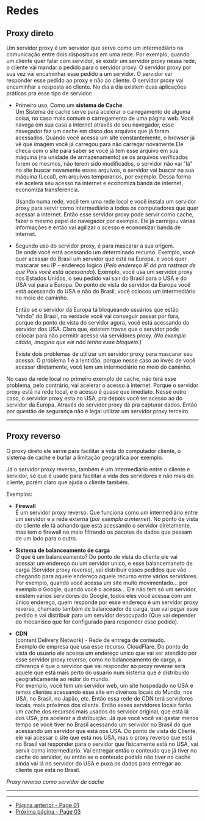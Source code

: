 # Redes 

## Proxy direto

Um servidor proxy é um servidor que serve como um intermediário na comunicação entre dois dispositivos em uma rede. Por exemplo, quando um cliente quer falar com servidor, se existir um servidor proxy nessa rede, o cliente vai mandar o pedido para o servidor proxy. O servidor proxy por sua vez vai encaminhar esse pedido a um servidor. O servidor vai responder esse pedido ao proxy e não ao cliente. O servidor proxy vai encaminhar a resposta ao cliente. No dia a dia existem duas aplicações práticas pra esse tipo de servidor: 

* Primeiro uso, Como um **sistema de Cache**.  
Um Sistema de cache serve para acelerar o carregamento de alguma coisa, no caso mais comum o carregamento de uma página web. Você navega em sua casa a internet através do seu navegador, esse navegador faz um cache em disco dos arquivos que já foram acessados. Quando você acessa um site constantemente, o browser já vê que imagem você já carregou para não carregar novamente.Ele checa com o site para saber se você já tem esse arquivo em sua máquina (na unidade de armazenamento) se os arquivos verificados forem os mesmos, não terem sido modificados, o servidor não vai "lá" no site buscar novamente esses arquivos, o servidor vai buscar na sua máquina (Local), em arquivos temporarios, por exemplo. Dessa forma ele acelera seu acesso na internet e economiza banda de internet, economiza transferencia.  
  
  Usando numa rede, você tem uma rede local e você instala um servidor proxy para servir como intermediário a todos os computadores que quer acessar a internet. Então esse servidor proxy pode servir como cache, fazer o mesmo papel do navegador por exemplo. Ele já carregou várias informações e então vai agilizar o acesso e economizar banda de internet.

* Segundo uso do servidor proxy, é para mascarar a sua origem.  
 De onde você está acessando um determinado recurso. Exemplo, você quer acessar do Brasil um servidor que está na Europa, e você quer mascarar seu IP - endereço lógico (*Pelo endereço IP dá pra rastrear de que País você está acessando*). Exemplo, você usa um servidor proxy nos Estados Unidos, o seu pedido vai sair do Brasil para o USA e do USA vai para a Europa. Do ponto de vista do servidor da Europa você está acessando do USA e não do Brasil, você colocou um intermediário no meio do caminho.  
   
   Então se o servidor da Europa tá bloqueando usuários que estão "vindo" do Brasil, na verdade você vai conseguir passar por fora, porque do ponto de vista do servidor agora, você está acessando do servidor dos USA. Claro que, existem travas que o servidor pode colocar para não permitir acesso via servidores proxy. *(No exemplo citado, imagina que ele não tenha esse bloqueio.)*
   
   Existe dois problemas de utilizar um servidor proxy para mascarar seu acesso. O problema 1 é a lentidão, porque nesse caso ao invés de você acessar diretamente, você tem um intermediário no meio do caminho.  

No caso da rede local no primeiro exemplo de cache, não terá esse problema, pelo contrário, vai acelerar o acesso à internet. Porque o servidor proxy está na rede local, e o acesso é quase que imediato. Nesse outro caso, o servidor proxy esta no USA, pra depois você ter acesso ao do servidor da Europa. Através do servidor proxy dá pra capturar dados. Então por questão de segurança não é legal utilizar um servidor proxy terceiro.

* * *
## Proxy reverso

O proxy direto ele serve para facilitar a vida do computador cliente, o sistema de cache e burlar a limitação geográfica por exemplo.

Já o servidor proxy reverso, também é um intermediário entre o cliente e servidor, só que é usado para facilitar a vida dos servidores e não mais do cliente, porém claro que ajuda o cliente também. 

Exemplos:

* **Firewall**  
É um servidor proxy reverso. Que funciona como um intermediário entre um servidor e a rede externa (*por exemplo a internet*). No ponto de vista do cliente ele tá achando que está acessando o servidor diretamente, mas tem o firewall no meio filtrando os pacotes de dados que passam de um lado para o outro.

* **Sistema de balanceamento de carga**  
O que é um balanceamento? Do ponto de vista do cliente ele vai acessar um endereço ou um servidor unico, e esse balancemaneto de carga (Servidor proxy reverso), vai distribuir esses pedidos que vão chegando para aquele endereço aquele recurso entre vários servidores. Por exemplo, quando você acessa um site muito movimentado... por exemplo o Google, quando você o acessa... Ele não tem só um servidor, existem vários servidores do Google, todos eles você acessa com um único endereço, quem responde por esse endereço é um servidor proxy reverso, chamado também de balanceador de carga, que vai pegar esse pedido e vai distribuir para um servidor desocupado (Que vai depender do mecanisco que for configurado para responder esse pedido).

* **CDN**  
(content Delivery Network) - Rede de entrega de conteudo.  
Exemplo de empresa que usa esse recurso. CloudFlare. Do ponto de vista do usuario ele acessa um endereço unico que vai ser atendido por esse servidor proxy reverso, como no balanceamento de carga, a diferença é que o servidor que vai responder ao proxy reverse será aquele que está mais perto do usuário num sistema que é distribuido geograficamente ao redor do mundo.    
Por exemplo, você tem um servidor web, um site hospedado no USA e temos clientes acessando esse site em diversos locais do Mundo, nos USA, no Brasil, no Japão, etc. Então essa rede de CDN terá servidores locais, mais próximos dos cliente. Então esses servidores locais farão um cache dos recursos mais usados do servidor original, que está lá dos USA, pra acelerar a distribuição. Já que você você vai gastar menos tempo se você tiver no Brasil acessando um servidor no Brasil do que acessando um servidor que está nos USA. Do ponto de vista do Cliente, ele vai acessar o site que está nos USA, mas o proxy reverso que está no Brasil vai responder para o servidor que fisicamente está no USA, vai servir como intermediario. Vai entregar então o conteudo que já tiver no cache do servidor, ou então se o conteudo pedido não tiver no cache ainda vai lá no servidor do USA e puxa os dados para entregar ao cliente que está no Brasil. 

*Proxy reverso como servidor de cache*

* * * 
* * * * 
* [Página anterior - Page 01](../Page%2001/readme.md)
* [Próxima página - Page 03](.../../../Page%2003/readme.md)